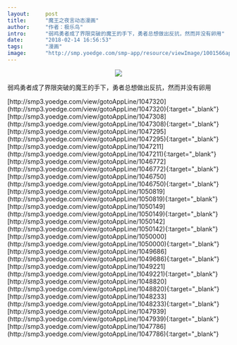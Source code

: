```yaml
---
layout:     post
title:      "魔王之夜言动态漫画"
author:     "作者：极乐鸟"
intro:      "弱鸡勇者成了界限突破的魔王的手下，勇者总想做出反抗，然而并没有卵用"
date:       "2018-02-14 16:56:53"
tags:       "漫画"
image:      "http://smp.yoedge.com/smp-app/resource/viewImage/1001566appline.png"
---
```

<div style="text-align: center">
<p><img src="http://smp.yoedge.com/smp-app/resource/viewImage/1001566appline.png"/></p>
</div>
<p class="post-meta">
<span>弱鸡勇者成了界限突破的魔王的手下，勇者总想做出反抗，然而并没有卵用</span>
</p>
[http://smp3.yoedge.com/view/gotoAppLine/1047320](http://smp3.yoedge.com/view/gotoAppLine/1047320){:target="_blank"}
[http://smp3.yoedge.com/view/gotoAppLine/1047308](http://smp3.yoedge.com/view/gotoAppLine/1047308){:target="_blank"}
[http://smp3.yoedge.com/view/gotoAppLine/1047295](http://smp3.yoedge.com/view/gotoAppLine/1047295){:target="_blank"}
[http://smp3.yoedge.com/view/gotoAppLine/1047211](http://smp3.yoedge.com/view/gotoAppLine/1047211){:target="_blank"}
[http://smp3.yoedge.com/view/gotoAppLine/1046772](http://smp3.yoedge.com/view/gotoAppLine/1046772){:target="_blank"}
[http://smp3.yoedge.com/view/gotoAppLine/1046750](http://smp3.yoedge.com/view/gotoAppLine/1046750){:target="_blank"}
[http://smp3.yoedge.com/view/gotoAppLine/1050819](http://smp3.yoedge.com/view/gotoAppLine/1050819){:target="_blank"}
[http://smp3.yoedge.com/view/gotoAppLine/1050149](http://smp3.yoedge.com/view/gotoAppLine/1050149){:target="_blank"}
[http://smp3.yoedge.com/view/gotoAppLine/1050142](http://smp3.yoedge.com/view/gotoAppLine/1050142){:target="_blank"}
[http://smp3.yoedge.com/view/gotoAppLine/1050000](http://smp3.yoedge.com/view/gotoAppLine/1050000){:target="_blank"}
[http://smp3.yoedge.com/view/gotoAppLine/1049686](http://smp3.yoedge.com/view/gotoAppLine/1049686){:target="_blank"}
[http://smp3.yoedge.com/view/gotoAppLine/1049221](http://smp3.yoedge.com/view/gotoAppLine/1049221){:target="_blank"}
[http://smp3.yoedge.com/view/gotoAppLine/1048820](http://smp3.yoedge.com/view/gotoAppLine/1048820){:target="_blank"}
[http://smp3.yoedge.com/view/gotoAppLine/1048233](http://smp3.yoedge.com/view/gotoAppLine/1048233){:target="_blank"}
[http://smp3.yoedge.com/view/gotoAppLine/1047939](http://smp3.yoedge.com/view/gotoAppLine/1047939){:target="_blank"}
[http://smp3.yoedge.com/view/gotoAppLine/1047786](http://smp3.yoedge.com/view/gotoAppLine/1047786){:target="_blank"}


